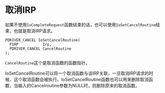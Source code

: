 # 取消IRP

如果不使用`IoCompleteRequest`函数结束的话，也可以使用`IoSetCancelRoutine`结束，也就是取消IRP请求。

```
PDRIVER_CANCEL IoSetCancelRoutine(
  PIRP           Irp,
  PDRIVER_CANCEL CancelRoutine
);
```
`CancelRoutine`这个是取消函数的函数指针。

IoSetCancelRoutine可以将一个取消函数与该IRP关联，一旦取消IRP请求的时候，这个取消函数会被执行。IoSetCancelRoutine函数也可以用来删除取消函数，当输入的Cancelroutine参数为NULL时，则删除原来的取消函数。
